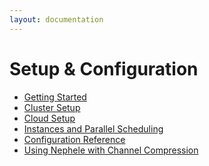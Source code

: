 ```yaml
---
layout: documentation
---
```

Setup & Configuration
=====================

-   [Getting
    Started](gettingstarted.html "wiki:gettingstarted")
-   [Cluster
    Setup](clustersetup.html "wiki:clustersetup")
-   [Cloud
    Setup](cloudsetup.html "wiki:cloudsetup")
-   [Instances and Parallel
    Scheduling](instancesandscheduling.html "wiki:instancesandscheduling")
-   [Configuration
    Reference](configreference.html "wiki:configreference")
-   [Using Nephele with Channel
    Compression](nephelecompression.html "wiki:nephelecompression")

